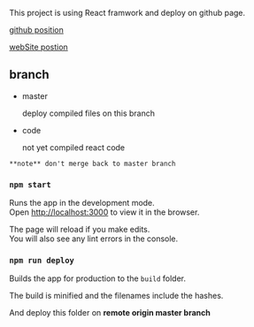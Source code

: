 This project is using React framwork and deploy on github page.

[github position](https://github.com/Superbil/superbil-case)

[webSite postion](case.superbil.co)

## branch

- master

  deploy compiled files on this branch

- code

  not yet compiled react code

```
**note** don't merge back to master branch
```

### `npm start`

Runs the app in the development mode.<br>
Open [http://localhost:3000](http://localhost:3000) to view it in the browser.

The page will reload if you make edits.<br>
You will also see any lint errors in the console.

### `npm run deploy`

Builds the app for production to the `build` folder.<br>

The build is minified and the filenames include the hashes.<br>

And deploy this folder on **remote origin master branch**

